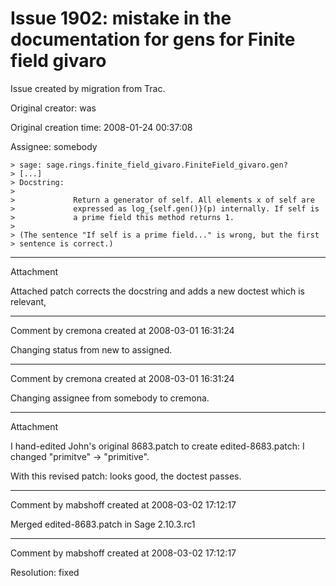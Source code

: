 # Issue 1902: mistake in the documentation for gens for Finite field givaro

Issue created by migration from Trac.

Original creator: was

Original creation time: 2008-01-24 00:37:08

Assignee: somebody


```
> sage: sage.rings.finite_field_givaro.FiniteField_givaro.gen?
> [...]
> Docstring:
> 
>             Return a generator of self. All elements x of self are
>             expressed as log_{self.gen()}(p) internally. If self is
>             a prime field this method returns 1.
> 
> (The sentence "If self is a prime field..." is wrong, but the first
> sentence is correct.)
```



---

Attachment

Attached patch corrects the docstring and adds a new doctest which is relevant,


---

Comment by cremona created at 2008-03-01 16:31:24

Changing status from new to assigned.


---

Comment by cremona created at 2008-03-01 16:31:24

Changing assignee from somebody to cremona.


---

Attachment

I hand-edited John's original 8683.patch to create edited-8683.patch: I changed "primitve" -> "primitive".

With this revised patch: looks good, the doctest passes.


---

Comment by mabshoff created at 2008-03-02 17:12:17

Merged edited-8683.patch in Sage 2.10.3.rc1


---

Comment by mabshoff created at 2008-03-02 17:12:17

Resolution: fixed
